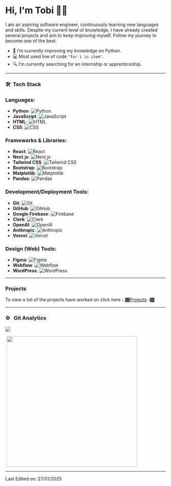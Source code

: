
# Hi, I'm Tobi 👋🏾
I am an aspiring software engineer, continuously learning new languages and skills. Despite my current level of knowledge, I have already created several projects and aim to keep improving myself. Follow my journey to become one of the best.

<!-- TODO: Add last video link -->

- :snake: I’m currently improving  my knowledge on Python.
- :computer: Most used line of code `"for i in item"`.
- 🔍 I’m currently searching for an internship or apprenticeship.

<hr>

### 🛠 &nbsp;Tech Stack


### Languages:
- **Python**: ![Python](https://img.shields.io/badge/Python-3776AB?style=flat&logo=python&logoColor=white)
- **JavaScript**: ![JavaScript](https://img.shields.io/badge/JavaScript-F7DF1E?style=flat&logo=javascript&logoColor=black)
- **HTML**: ![HTML](https://img.shields.io/badge/HTML-E34F26?style=flat&logo=html5&logoColor=white)
- **CSS**: ![CSS](https://img.shields.io/badge/CSS-1572B6?style=flat&logo=css3&logoColor=white)

### Frameworks & Libraries:
- **React**: ![React](https://img.shields.io/badge/React-61DAFB?style=flat&logo=react&logoColor=black)
- **Next.js**: ![Next.js](https://img.shields.io/badge/Next.js-000000?style=flat&logo=next.js&logoColor=white)
- **Tailwind CSS**: ![Tailwind CSS](https://img.shields.io/badge/Tailwind%20CSS-38B2AC?style=flat&logo=tailwind-css&logoColor=white)
- **Bootstrap**: ![Bootstrap](https://img.shields.io/badge/Bootstrap-7952B3?style=flat&logo=bootstrap&logoColor=white)
- **Matplotlib**: ![Matplotlib](https://img.shields.io/badge/Matplotlib-0077B5?style=flat&logo=matplotlib&logoColor=white)
- **Pandas**: ![Pandas](https://img.shields.io/badge/Pandas-150458?style=flat&logo=pandas&logoColor=white)

### Development/Deployment Tools:
- **Git**: ![Git](https://img.shields.io/badge/Git-F05032?style=flat&logo=git&logoColor=white)
- **GitHub**: ![GitHub](https://img.shields.io/badge/GitHub-181717?style=flat&logo=github&logoColor=white)
- **Google Firebase**: ![Firebase](https://img.shields.io/badge/Firebase-FFCA28?style=flat&logo=firebase&logoColor=black)
- **Clerk**: ![Clerk](https://img.shields.io/badge/Clerk-000000?style=flat&logo=clerk&logoColor=white)
- **OpenAI**: ![OpenAI](https://img.shields.io/badge/OpenAI-4A4A4A?style=flat&logo=openai&logoColor=white)
- **Anthropic**: ![Anthropic](https://img.shields.io/badge/Anthropic-00B3A4?style=flat&logo=anthropic&logoColor=white)
- **Vercel**: ![Vercel](https://img.shields.io/badge/Vercel-000000?style=flat&logo=vercel&logoColor=white)

### Design (Web) Tools:
- **Figma**: ![Figma](https://img.shields.io/badge/Figma-000000?style=flat&logo=figma&logoColor=white)
- **Webflow**: ![Webflow](https://img.shields.io/badge/Webflow-4353FF?style=flat&logo=webflow&logoColor=white)
- **WordPress**: ![WordPress](https://img.shields.io/badge/WordPress-21759B?style=flat&logo=wordpress&logoColor=white)


<hr>


### Projects
To view a list of the projects have worked on click here 👉🏾[Projects](https://github.com/tobilobasalawu/Projects)👈🏾

---

### ⚙️ &nbsp; Git Analytics
 
<p><img align="center" src="https://github-readme-stats.vercel.app/api?username=tobilobasalawu&show_icons=true&theme=radical"> </p>
<p>&nbsp;<img align="center" src="https://github-readme-stats.vercel.app/api/top-langs/?username=tobilobasalawu&layout=compact&theme=radical" width="410" /></p>

------

Last Edited on: 27/01/2025
